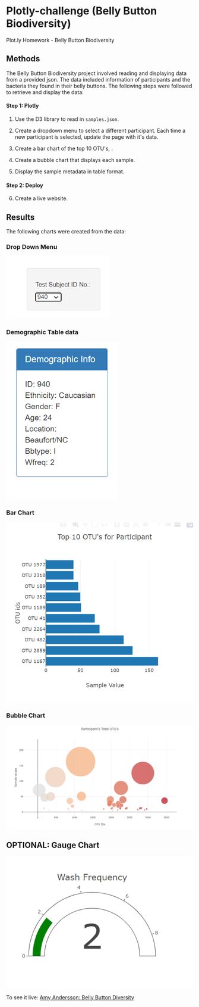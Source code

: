 # Plotly-challenge (Belly Button Biodiversity)
Plot.ly Homework - Belly Button Biodiversity


## Methods 

The Belly Button Biodiversity project involved reading and displaying data from a provided json. The data included information of participants and the bacteria they found in their belly buttons.  The following steps were followed to retrieve and display the data:


#### Step 1: Plotly

1. Use the D3 library to read in `samples.json`.

2. Create a dropdown menu to select a different participant. Each time a new participant is selected, update the page with it's data. 

3. Create a bar chart of the top 10 OTU's, .

4. Create a bubble chart that displays each sample.

5. Display the sample metadata in table format.

#### Step 2: Deploy

6.  Create a live website. 


## Results 

The following charts were created from the data: 

### Drop Down Menu 

![Drop down](Images/Drop_Down.png)

### Demographic Table data

![DemoChart](Images/demo_table.png)

### Bar Chart 

![Bar Chart](Images/bar.png)

### Bubble Chart 

![Bubble Chart](Images/bubble.png)

## OPTIONAL: Gauge Chart 

![Gauge Chart](Images/gauge.png)


To see it live: [Amy Andersson: Belly Button Diversity ](https://amyandersson.github.io/Plotly-challenge/)